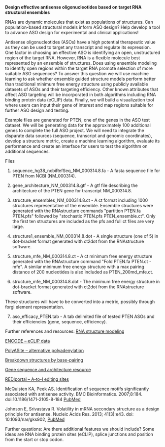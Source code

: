 **Design effective antisense oligonucleotides based on target RNA structural ensembles**

RNAs are dynamic molecules that exist as populations of structures. Can population-based structural models inform ASO design? Help develop a tool to advance ASO design for experimental and clinical applications!

Antisense oligonucleotides (ASOs) have a high potential therapeutic value as they can be used to target any transcript and regulate its expression. One factor in choosing an effective ASO is identifying an open, unstructured region of the target RNA. However, RNA is a flexible molecule best represented by an ensemble of structures.  Does using ensemble modeling to identify open regions within the target RNA promote selection of more suitable ASO sequences? To answer this question we will use machine learning to ask whether ensemble guided structure models perform better than traditional minimum free energy structure using publicly available datasets of ASOs and their targeting efficiency. Other known attributes that affect ASO targeting will be incorporated in both algorithms including RNA binding protein data (eCLIP) data.  Finally, we will build a visualization tool where users can input their gene of interest and map regions suitable for further ASO design and testing.

Example files are generated for PTEN, one of the genes in the ASO test dataset. We will be generating data for the approximately 100 additional genes to complete the full ASO project. We will need to integrate the disparate data sources (sequence, transcript and genomic coordinates), develop a structure metric, create a machine learning algorithm, evaluate its performance and create an interface for users to test the algorithm on additional sequences.

Files
1. sequence_hg38_ncbiRefSeq_NM_000314.8.fa - A fasta sequence file for PTEN from NCBI (NM_000314).

2. gene_architecture_NM_000314.8.gtf - A gtf file describing the architecture of the PTEN gene for transcript NM_000314.8.
 
3. structure_ensembles_NM_000314.8.ct - A ct format including 1000 structures representative of the ensemble. Ensemble structures were generated with the RNAstructure commands "partition PTEN.fa PTEN.pfs" followed by "stochastic PTEN.pfs PTEN_ensemble.ct". Only the first ten structures are included as the pfs and full ct files are very large.

4. structure1_ensemble_NM_000314.8.dot - A single structure (one of 5) in dot-bracket format generated with ct2dot from the RNAstructure software.

5. structure_mfe_NM_000314.8.ct - A ct minimum free energy structure generated with the RNAstructure command "Fold PTEN.fa PTEN.ct -mfe". A similar minimum free energy structure with a max pairing distance of 200 nucleotides is also included as PTEN_200md_mfe.ct.

6. structure_mfe_NM_000314.8.dot - The minimum free energy structure in dot-bracket format generated with ct2dot from the RNAstructure software.

These structures will have to be converted into a metric, possibly through forgi element representation.

7. aso_efficacy_PTEN.tab - A tab delimited file of tested PTEN ASOs and their efficiencies (gene, sequence, efficiency).

Further references and resources:
[RNA structure modeling](https://rna.urmc.rochester.edu/Text/index.html)

[ENCODE – eCLIP data](https://www.encodeproject.org/eclip/)

[PolyASite – alternative polyadenylation](https://polyasite.unibas.ch/)

[Breakdown structures by base-pairing](https://viennarna.github.io/forgi/graph_tutorial.html)

[Gene sequence and architecture resource](http://genome.ucsc.edu/cgi-bin/hgTables?command=start)

[REDIportal – A-to-I editing sites](http://srv00.recas.ba.infn.it/atlas/)


McQuisten KA, Peek AS. Identification of sequence motifs significantly associated with antisense activity. BMC Bioinformatics. 2007;8:184. doi:10.1186/1471-2105-8-184 [PubMed](https://www.ncbi.nlm.nih.gov/pubmed/17555590)

Johnson E, Srivastava R. Volatility in mRNA secondary structure as a design principle for antisense. Nucleic Acids Res. 2013; 41(3):e43. doi: 10.1093/nar/gks902, [PubMed](https://www.ncbi.nlm.nih.gov/pubmed/23161691)

Further questions:
Are there additional features we should include? Some ideas are RNA binding protein sites (eCLIP), splice junctions and position from the start or stop codon.

